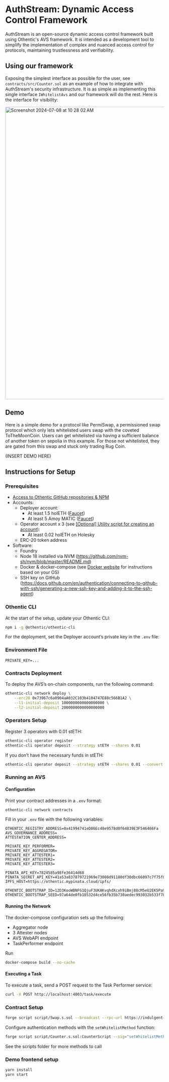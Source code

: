 # AuthStream: Dynamic Access Control Framework

AuthStream is an open-source dynamic access control framework built using Othentic's AVS framework. It is intended as a development tool to simplify the implementation of complex and nuanced access control for protocols, maintaining trustlessness and verifiability.

## Using our framework

Exposing the simplest interface as possible for the user, see `contracts/src/Counter.sol` as an example of how to integrate with AuthStream's security infrastructure. It is as simple as implementing this single interface `IWhitelistAvs` and our framework will do the rest. Here is the interface for visibility:

<img width="926" alt="Screenshot 2024-07-08 at 10 28 02 AM" src="https://github.com/LawsonGraham/access-control-avs/assets/45542987/884e53f5-68a8-4729-b7e4-2c6e8a69273f">


## Demo

Here is a simple demo for a protocol like PermiSwap, a permissioned swap protocol which only lets whitelisted users swap with the coveted ToTheMoonCoin. Users can get whitelisted via having a sufficient balance of another token on sepolia in this example. For those not whitelisted, they are gated from this swap and stuck only trading Rug Coin.

(INSERT DEMO HERE)

## Instructions for Setup

### Prerequisites

- [Access to Othentic GitHub repositories & NPM](https://zvk25weryww.typeform.com/to/N7kPLNpE)
- Accounts:
  - Deployer account:
    - At least 1.5 holETH ([Faucet](https://holesky-faucet.pk910.de/))
    - At least 5 Amoy MATIC ([Faucet](https://docs.google.com/forms/d/e/1FAIpQLSe4npoGldJknEs9EBtPaV3AS-0HTso2IuMWDCiMmLEMCx8euQ/viewform))
  - Operator account x 3 (see [[Optional] Utility script for creating an account](https://www.notion.so/Optional-Utility-script-for-creating-an-account-37bfd26cce7648eea16a0637ec4861b5?pvs=21)):
    - At least 0.02 holETH on Holesky
  - ERC-20 token address
- Software:
  - Foundry
  - Node 18 installed via NVM (https://github.com/nvm-sh/nvm/blob/master/README.md)
  - Docker & docker-compose (see [Docker website](https://docs.docker.com/engine/install/) for instructions based on your OS)
  - SSH key on GitHub (https://docs.github.com/en/authentication/connecting-to-github-with-ssh/generating-a-new-ssh-key-and-adding-it-to-the-ssh-agent)

### Othentic CLI

At the start of the setup, update your Othentic CLI:

```bash
npm i -g @othentic/othentic-cli
```

For the deployment, set the Deployer account’s private key in the `.env` file:

### Environment File

```
PRIVATE_KEY=...
```

### Contracts Deployment

To deploy the AVS’s on-chain components, run the following command:

```bash
othentic-cli network deploy \
    --erc20 0x73967c6a0904aA032C103b4104747E88c566B1A2 \
    --l1-initial-deposit 1000000000000000000 \
    --l2-initial-deposit 2000000000000000000
```

### Operators Setup

Register 3 operators with 0.01 stETH:

```bash
othentic-cli operator register
othentic-cli operator deposit --strategy stETH --shares 0.01
```

If you don’t have the necessary funds in stETH:

```bash
othentic-cli operator deposit --strategy stETH --shares 0.01 --convert 0.012
```

### Running an AVS

#### Configuration

Print your contract addresses in a `.env` format:

```bash
othentic-cli network contracts
```

Fill in your `.env` file with the following variables:

```
OTHENTIC_REGISTRY_ADDRESS=0x41994741eD86Ec48e9578d0f64839E3F546466Fa
AVS_GOVERNANCE_ADDRESS=
ATTESTATION_CENTER_ADDRESS=

PRIVATE_KEY_PERFORMER=
PRIVATE_KEY_AGGREGATOR=
PRIVATE_KEY_ATTESTER1=
PRIVATE_KEY_ATTESTER2=
PRIVATE_KEY_ATTESTER3=

PINATA_API_KEY=7824585a98fe36414d68
PINATA_SECRET_API_KEY=41a53a837879721969e73008d91180df30dbc66097c7f75f08cd5489176b43ea
IPFS_HOST=https://othentic.mypinata.cloud/ipfs/

OTHENTIC_BOOTSTRAP_ID=12D3KooWBNFG1QjuF3UKAKvqhdXcxh9iBmj88cM5eU2EK5Pa91KB
OTHENTIC_BOOTSTRAP_SEED=97a64de0fb18532d4ce56fb35b730aedec993032b533f783b04c9175d465d9bf
```

#### Running the Network

The docker-compose configuration sets up the following:

- Aggregator node
- 3 Attester nodes
- AVS WebAPI endpoint
- TaskPerformer endpoint

Run

```bash
docker-compose build --no-cache
```

#### Executing a Task

To execute a task, send a POST request to the Task Performer service:

```bash
curl -X POST http://localhost:4003/task/execute
```

### Contract Setup

```bash
forge script script/Swap.s.sol --broadcast --rpc-url https://indulgent-polished-cloud.matic-amoy.quiknode.pro/442e133ab1add6c7acfadf6280f04bc8d2f0d65e --private-key $PRIVATE_KEY --verify --etherscan-api-key=$ETHERSCAN_API_KEY --verifier-url https://api-amoy.polygonscan.com/api/
```

Configure authentication methods with the `setWhitelistMethod` function:

```bash
forge script script/Counter.s.sol:CounterScript --sig="setWhitelistMethod()" --broadcast --rpc-url=https://rpc-amoy.polygon.technology/  --private-key $PRIVATE_KEY 
```

See the scripts folder for more methods to call

### Demo frontend setup

```bash
yarn install
yarn start
```
